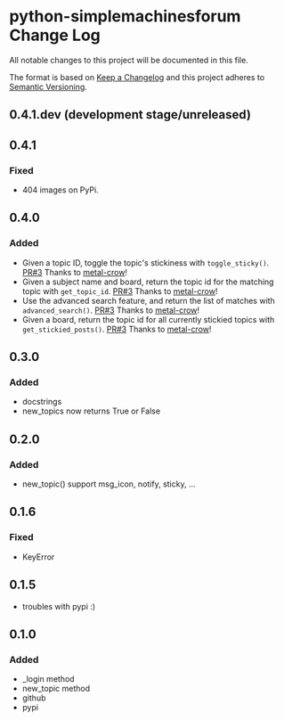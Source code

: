 # python-simplemachinesforum Change Log

All notable changes to this project will be documented in this file.

The format is based on [Keep a Changelog](http://keepachangelog.com/) and this project adheres to [Semantic Versioning](http://semver.org/).


## 0.4.1.dev (development stage/unreleased)
## 0.4.1
### Fixed
- 404 images on PyPi.

## 0.4.0
### Added
- Given a topic ID, toggle the topic's stickiness with `toggle_sticky()`. [PR#3](https://github.com/oliver-zehentleitner/python-simplemachinesforum/pull/3) Thanks to [metal-crow](https://github.com/metal-crow)!
- Given a subject name and board, return the topic id for the matching topic with `get_topic_id`. [PR#3](https://github.com/oliver-zehentleitner/python-simplemachinesforum/pull/3) Thanks to [metal-crow](https://github.com/metal-crow)!
- Use the advanced search feature, and return the list of matches with `advanced_search()`. [PR#3](https://github.com/oliver-zehentleitner/python-simplemachinesforum/pull/3) Thanks to [metal-crow](https://github.com/metal-crow)!
- Given a board, return the topic id for all currently stickied topics with `get_stickied_posts()`. [PR#3](https://github.com/oliver-zehentleitner/python-simplemachinesforum/pull/3) Thanks to [metal-crow](https://github.com/metal-crow)!

## 0.3.0
### Added 
- docstrings
- new_topics now returns True or False

## 0.2.0
### Added
- new_topic() support msg_icon, notify, sticky, ...

## 0.1.6
### Fixed
- KeyError

## 0.1.5
- troubles with pypi :)

## 0.1.0
### Added
- _login method
- new_topic method
- github
- pypi
